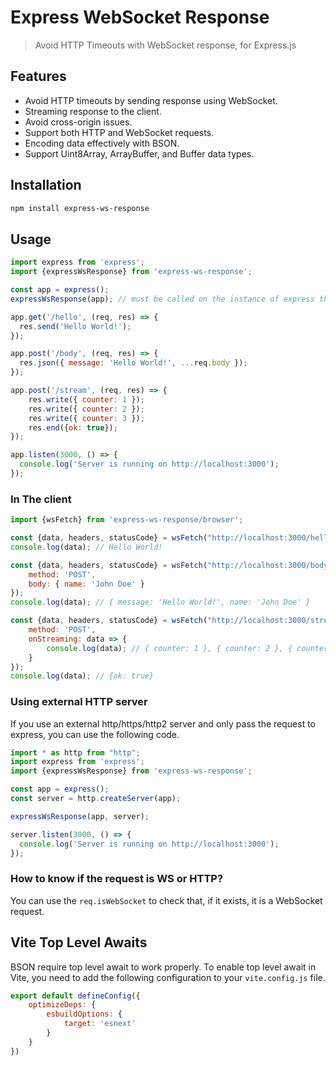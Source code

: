 # Express WebSocket Response

> Avoid HTTP Timeouts with WebSocket response, for Express.js

## Features
- Avoid HTTP timeouts by sending response using WebSocket.
- Streaming response to the client.
- Avoid cross-origin issues.
- Support both HTTP and WebSocket requests.
- Encoding data effectively with BSON.
- Support Uint8Array, ArrayBuffer, and Buffer data types.

## Installation
```bash
npm install express-ws-response
```

## Usage
```javascript
import express from 'express';
import {expressWsResponse} from 'express-ws-response';

const app = express();
expressWsResponse(app); // must be called on the instance of express that open the port (e.g: "app.listen). Can not be called on express sub-router.

app.get('/hello', (req, res) => {
  res.send('Hello World!');
});

app.post('/body', (req, res) => {
  res.json({ message: 'Hello World!', ...req.body });
});

app.post('/stream', (req, res) => {
    res.write({ counter: 1 });
    res.write({ counter: 2 });
    res.write({ counter: 3 });
    res.end({ok: true});
});

app.listen(3000, () => {
  console.log('Server is running on http://localhost:3000');
});
```

### In The client

```javascript
import {wsFetch} from 'express-ws-response/browser';

const {data, headers, statusCode} = wsFetch("http://localhost:3000/hello");
console.log(data); // Hello World!

const {data, headers, statusCode} = wsFetch("http://localhost:3000/body", {
    method: 'POST',
    body: { name: 'John Doe' }
});
console.log(data); // { message: 'Hello World!', name: 'John Doe' }

const {data, headers, statusCode} = wsFetch("http://localhost:3000/stream", {
    method: 'POST',
    onStreaming: data => {
        console.log(data); // { counter: 1 }, { counter: 2 }, { counter: 3 }
    }
});
console.log(data); // {ok: true}
```

### Using external HTTP server

If you use an external http/https/http2 server and only pass the request to express, you can use the following code.
```javascript
import * as http from "http";
import express from 'express';
import {expressWsResponse} from 'express-ws-response';

const app = express();
const server = http.createServer(app);

expressWsResponse(app, server);

server.listen(3000, () => {
  console.log('Server is running on http://localhost:3000');
});
```


### How to know if the request is WS or HTTP?

You can use the `req.isWebSocket` to check that, if it exists, it is a WebSocket request.

## Vite Top Level Awaits
BSON require top level await to work properly. 
To enable top level await in Vite, you need to add the following configuration to your `vite.config.js` file.

```javascript
export default defineConfig({
    optimizeDeps: {
        esbuildOptions: {
            target: 'esnext'
        }
    }
})
```


